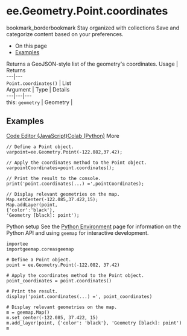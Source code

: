  
#  ee.Geometry.Point.coordinates
bookmark_borderbookmark Stay organized with collections  Save and categorize content based on your preferences.
  * On this page
  * [Examples](https://developers.google.com/earth-engine/apidocs/ee-geometry-point-coordinates#examples)


Returns a GeoJSON-style list of the geometry's coordinates.
Usage | Returns  
---|---  
`Point.coordinates()` | List  
Argument | Type | Details  
---|---|---  
this: `geometry` | Geometry |   
## Examples
[Code Editor (JavaScript)](https://developers.google.com/earth-engine/apidocs/ee-geometry-point-coordinates#code-editor-javascript-sample)[Colab (Python)](https://developers.google.com/earth-engine/apidocs/ee-geometry-point-coordinates#colab-python-sample) More
```
// Define a Point object.
varpoint=ee.Geometry.Point(-122.082,37.42);

// Apply the coordinates method to the Point object.
varpointCoordinates=point.coordinates();

// Print the result to the console.
print('point.coordinates(...) =',pointCoordinates);

// Display relevant geometries on the map.
Map.setCenter(-122.085,37.422,15);
Map.addLayer(point,
{'color':'black'},
'Geometry [black]: point');
```
Python setup
See the [ Python Environment](https://developers.google.com/earth-engine/guides/python_install) page for information on the Python API and using `geemap` for interactive development.
```
importee
importgeemap.coreasgeemap
```
```
# Define a Point object.
point = ee.Geometry.Point(-122.082, 37.42)

# Apply the coordinates method to the Point object.
point_coordinates = point.coordinates()

# Print the result.
display('point.coordinates(...) =', point_coordinates)

# Display relevant geometries on the map.
m = geemap.Map()
m.set_center(-122.085, 37.422, 15)
m.add_layer(point, {'color': 'black'}, 'Geometry [black]: point')
m
```

